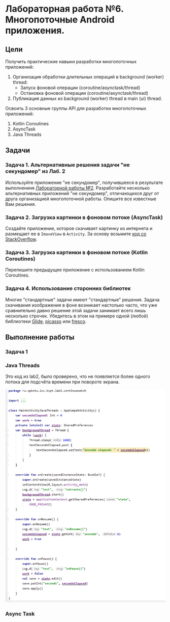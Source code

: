 # Лабораторная работа №6. Многопоточные Android приложения.

## Цели
Получить практические навыки разработки многопоточных приложений:
1. Организация обработки длительных операций в background (worker) thread:
    * Запуск фоновой операции (coroutine/asynctask/thread)
    * Остановка фоновой операции (coroutine/asynctask/thread)
1. Публикация данных из background (worker) thread в main (ui) thread.

Освоить 3 основные группы API для разработки многопоточных приложений:
1. Kotlin Coroutines
1. AsyncTask
1. Java Threads

## Задачи

### Задача 1. Альтернативные решения задачи "не секундомер" из Лаб. 2
Используйте приложение "не секундомер", получившееся в результате выполнениня [Лабораторной работы №2](../02/TASK.md). Разработайте несколько альтернативных приложений "не секундомер", отличающихся друг от друга организацией многопоточной работы. Опишите все известные Вам решения.

### Задача 2. Загрузка картинки в фоновом потоке (AsyncTask) 
Создайте приложение, которое скачивает картинку из интернета и размещает ее в `ImaveView` в `Activity`. За основу возьмите [код со StackOverflow](https://stackoverflow.com/a/9288544).

### Задача 3. Загрузка картинки в фоновом потоке (Kotlin Coroutines) 
Перепишите предыдущее приложение с использованием Kotlin Coroutines.

### Задача 4. Использование сторонних библиотек 
Многие "стандартные" задачи имеют "стандартные" решения. Задача скачивания изображения в фоне возникает настолько часто, что уже сравнительно давно решение этой задачи занимает всего лишь несколько строчек. Убедитесь в этом на примере одной (любой) библиотеки [Glide](https://github.com/bumptech/glide#how-do-i-use-glide), [picasso](https://square.github.io/picasso/) или [fresco](https://frescolib.org/docs/index.html).

## Выполнение работы

### Задача 1

### Java Threads

Это код из lab2, было проверено, что не появляется более одного потока для подсчёта времени при повороте экрана.

![](https://github.com/SukhachevN/AndroidLab6/blob/main/img/javathreads.png)

### Async Task
